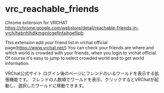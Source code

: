 # vrc_reachable_friends
Chrome extension for VRCHAT
https://chrome.google.com/webstore/detail/reachable-friends-in-vrch/hebnhlhdlkmginlcgeflnfaihgeflipb

This extension add your friend list in vrchat official page(https://www.vrchat.net/)
You can check your friends are where and which world is crowded with your friends, when you login to vrchat official.
Of course it's easy to jump to select crowded world and to get world information.

VRChat公式サイト ログイン後のページにフレンドのいるワールドを表示する拡張機能です。
フレンドの人数順でワールドを表示、クリックするとVRChatが起動し、選択したワールドに移動できます。

